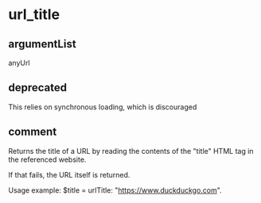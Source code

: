 # url_title
## argumentList
anyUrl
## deprecated
This relies on synchronous loading, which is discouraged
## comment

Returns the title of a URL by reading the contents of the "title" HTML tag in the referenced website.

If that fails, the URL itself is returned.

Usage example:
$title = urlTitle: "https://www.duckduckgo.com".

